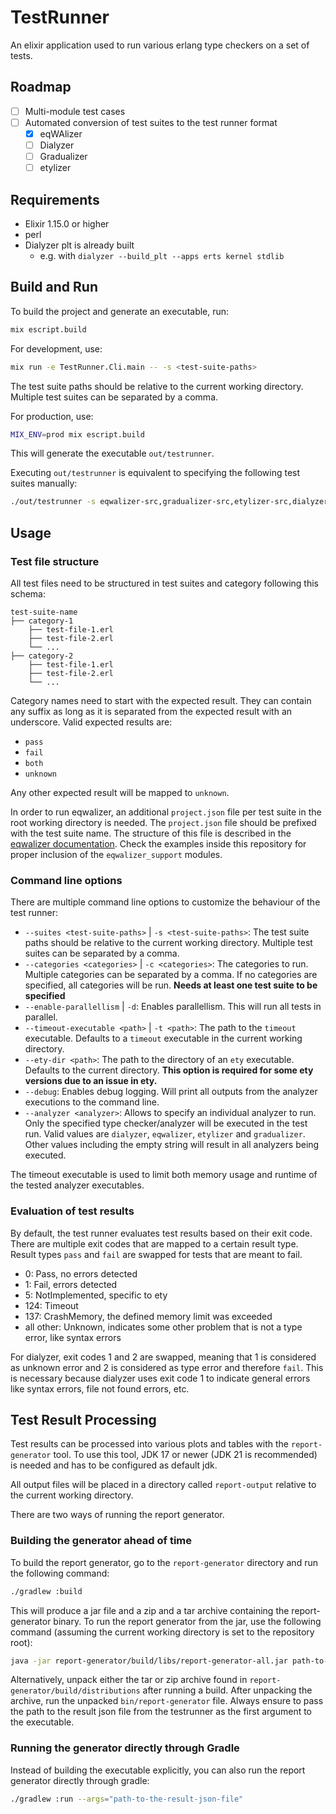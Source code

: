 # TestRunner

An elixir application used to run various erlang type checkers on a set of tests.

## Roadmap

* [ ] Multi-module test cases
* [ ] Automated conversion of test suites to the test runner format
  * [X] eqWAlizer
  * [ ] Dialyzer
  * [ ] Gradualizer
  * [ ] etylizer

## Requirements

- Elixir 1.15.0 or higher
- perl        
- Dialyzer plt is already built
  - e.g. with `dialyzer --build_plt --apps erts kernel stdlib`

## Build and Run

To build the project and generate an executable, run:

```bash
mix escript.build
```

For development, use:

```bash
mix run -e TestRunner.Cli.main -- -s <test-suite-paths>
```

The test suite paths should be relative to the current working directory. Multiple test suites can be separated by a
comma.

For production, use:

```bash
MIX_ENV=prod mix escript.build
```

This will generate the executable `out/testrunner`.

Executing `out/testrunner` is equivalent to specifying the following test suites manually:

```bash
./out/testrunner -s eqwalizer-src,gradualizer-src,etylizer-src,dialyzer-src
```


## Usage

### Test file structure

All test files need to be structured in test suites and category following this schema:

```
test-suite-name
├── category-1
    ├── test-file-1.erl
    ├── test-file-2.erl
    └── ...
├── category-2
    ├── test-file-1.erl
    ├── test-file-2.erl
    └── ...
```

Category names need to start with the expected result. They can contain any suffix as long as it is separated from the
expected result with an underscore.
Valid expected results are:

- `pass`
- `fail`
- `both`
- `unknown`

Any other expected result will be mapped to `unknown`.

In order to run eqwalizer, an additional `project.json` file per test suite in the root working directory is needed.
The `project.json` file should be prefixed with the test suite name.
The structure of this file is described in
the [eqwalizer documentation](https://github.com/WhatsApp/eqwalizer/?tab=readme-ov-file#using-it-with-non-rebar-projects).
Check the examples inside this repository for proper inclusion of the `eqwalizer_support`
modules.

### Command line options

There are multiple command line options to customize the behaviour of the test runner:

- `--suites <test-suite-paths>` | `-s <test-suite-paths>`: The test suite paths should be relative to the current
  working directory. Multiple test suites can be separated by a comma.
- `--categories <categories>` | `-c <categories>`: The categories to run. Multiple categories can be separated by a
  comma. If no categories are specified, all categories will be run. **Needs at least one test suite to be specified**
- `--enable-parallellism` | `-d`: Enables parallellism. This will run all tests in parallel.
- `--timeout-executable <path>` | `-t <path>`: The path to the `timeout` executable. Defaults to a `timeout` executable
  in the current working directory.
- `--ety-dir <path>`: The path to the directory of an `ety` executable. Defaults to the current directory. **This option
  is required for some ety versions due to an issue in ety.**
- `--debug`: Enables debug logging. Will print all outputs from the analyzer executions to the command line.
- `--analyzer <analyzer>`: Allows to specify an individual analyzer to run. Only the specified type checker/analyzer 
  will be executed in the test run. Valid values are `dialyzer`, `eqwalizer`, `etylizer` and `gradualizer`. Other values
  including the empty string will result in all analyzers being executed.

The timeout executable is used to limit both memory usage and runtime of the tested analyzer executables.

### Evaluation of test results

By default, the test runner evaluates test results based on their exit code.
There are multiple exit codes that are mapped to a certain result type.
Result types `pass` and `fail` are swapped for tests that are meant to fail.

- 0: Pass, no errors detected
- 1: Fail, errors detected
- 5: NotImplemented, specific to ety
- 124: Timeout
- 137: CrashMemory, the defined memory limit was exceeded
- all other: Unknown, indicates some other problem that is not a type error, like syntax errors

For dialyzer, exit codes 1 and 2 are swapped, meaning that 1 is considered as unknown error and 2 is considered as type 
error and therefore `fail`. This is necessary because dialyzer uses exit code 1 to indicate general errors like syntax 
errors, file not found errors, etc.

## Test Result Processing

Test results can be processed into various plots and tables with the `report-generator` tool.
To use this tool, JDK 17 or newer (JDK 21 is recommended) is needed and has to be configured as default jdk.

All output files will be placed in a directory called `report-output` relative to the current working directory.

There are two ways of running the report generator.

### Building the generator ahead of time

To build the report generator, go to the `report-generator` directory and run the following command:

```bash
./gradlew :build
```

This will produce a jar file and a zip and a tar archive containing the report-generator binary.
To run the report generator from the jar, use the following command (assuming the current working directory is set to the repository root):

```bash
java -jar report-generator/build/libs/report-generator-all.jar path-to-the-result-json-file
```

Alternatively, unpack either the tar or zip archive found in `report-generator/build/distributions` after running a build.
After unpacking the archive, run the unpacked `bin/report-generator` file.
Always ensure to pass the path to the result json file from the testrunner as the first argument to the executable.

### Running the generator directly through Gradle

Instead of building the executable explicitly, you can also run the report generator directly through gradle:

```bash
./gradlew :run --args="path-to-the-result-json-file"
```
